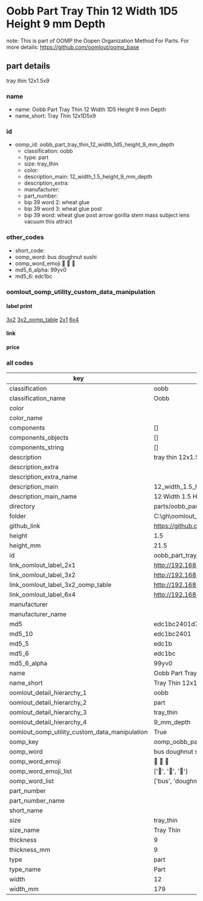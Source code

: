 # Oobb Part Tray Thin 12 Width 1D5 Height 9 mm Depth  

note: This is part of OOMP the Oopen Organization Method For Parts. For more details: https://github.com/oomlout/oomp_base

##  part details
  



tray thin 12x1.5x9



### name
* name: Oobb Part Tray Thin 12 Width 1D5 Height 9 mm Depth
* name_short: Tray Thin 12x1D5x9 
### id
* oomp_id: oobb_part_tray_thin_12_width_1d5_height_9_mm_depth
  * classification: oobb
  * type: part
  * size: tray_thin
  * color: 
  * description_main: 12_width_1.5_height_9_mm_depth
  * description_extra: 
  * manufacturer: 
  * part_number: 
  * bip 39 word 2: wheat glue
  * bip 39 word 3: wheat glue post
  * bip 39 word: wheat glue post arrow gorilla stem mass subject lens vacuum this attract

### other_codes
* short_code: 
* oomp_word: bus doughnut sushi
* oomp_word_emoji :bus: :doughnut: :sushi:
* md5_6_alpha: 99yv0
* md5_6: edc1bc






### oomlout_oomp_utility_custom_data_manipulation
#### label print
[3x2](http://192.168.1.245:1112/?label=oomp%2099yv0)
[3x2_oomp_table](http://192.168.1.108:1112/?label=oomp%2099yv0)
[2x1](http://192.168.1.242:1112/?label=oomp%2099yv0)
[6x4](http://192.168.1.55:1112/?label=oomp%2099yv0)    

#### link

                              

#### price







### all codes 
| key | value |  
| --- | --- |  
| classification | oobb |  
| classification_name | Oobb |  
| color |  |  
| color_name |  |  
| components | [] |  
| components_objects | [] |  
| components_string | [] |  
| description | tray thin 12x1.5x9 |  
| description_extra |  |  
| description_extra_name |  |  
| description_main | 12_width_1.5_height_9_mm_depth |  
| description_main_name | 12 Width 1.5 Height 9 mm Depth |  
| directory | parts/oobb_part_tray_thin_12_width_1d5_height_9_mm_depth |  
| folder | C:\gh\oomlout_oobb_version_4_generated_parts\parts\oobb_part_tray_thin_12_width_1d5_height_9_mm_depth |  
| github_link | https://github.com/oomlout/oomlout_oomp_part_src/tree/main/parts/oobb_part_tray_thin_12_width_1d5_height_9_mm_depth |  
| height | 1.5 |  
| height_mm | 21.5 |  
| id | oobb_part_tray_thin_12_width_1d5_height_9_mm_depth |  
| link_oomlout_label_2x1 | http://192.168.1.242:1112/?label=oomp%2099yv0 |  
| link_oomlout_label_3x2 | http://192.168.1.245:1112/?label=oomp%2099yv0 |  
| link_oomlout_label_3x2_oomp_table | http://192.168.1.108:1112/?label=oomp%2099yv0 |  
| link_oomlout_label_6x4 | http://192.168.1.55:1112/?label=oomp%2099yv0 |  
| manufacturer |  |  
| manufacturer_name |  |  
| md5 | edc1bc2401d7f113553250cb5158ffcf |  
| md5_10 | edc1bc2401 |  
| md5_5 | edc1b |  
| md5_6 | edc1bc |  
| md5_6_alpha | 99yv0 |  
| name | Oobb Part Tray Thin 12 Width 1D5 Height 9 mm Depth |  
| name_short | Tray Thin 12x1D5x9  |  
| oomlout_detail_hierarchy_1 | oobb |  
| oomlout_detail_hierarchy_2 | part |  
| oomlout_detail_hierarchy_3 | tray_thin |  
| oomlout_detail_hierarchy_4 | 9_mm_depth |  
| oomlout_oomp_utility_custom_data_manipulation | True |  
| oomp_key | oomp_oobb_part_tray_thin_12_width_1d5_height_9_mm_depth |  
| oomp_word | bus doughnut sushi |  
| oomp_word_emoji | :bus: :doughnut: :sushi: |  
| oomp_word_emoji_list | [':bus:', ':doughnut:', ':sushi:'] |  
| oomp_word_list | ['bus', 'doughnut', 'sushi'] |  
| part_number |  |  
| part_number_name |  |  
| short_name |  |  
| size | tray_thin |  
| size_name | Tray Thin |  
| thickness | 9 |  
| thickness_mm | 9 |  
| type | part |  
| type_name | Part |  
| width | 12 |  
| width_mm | 179 |  
